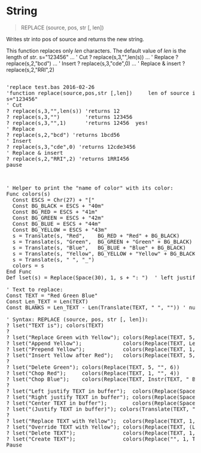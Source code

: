 # String

> REPLACE (source, pos, str [, len])

Writes str into pos of source and returns the new string.


This function replaces only _len_ characters. The default value of _len_ is the length of _str_.
s="123456"
...
' Cut
? replace(s,3,"",len(s))
...
' Replace
? replace(s,2,"bcd")
...
' Insert
? replace(s,3,"cde",0)
...
' Replace & insert
? replace(s,2,"RRI",2)

<pre>

'replace test.bas 2016-02-26
'function replace(source,pos,str [,len])     len of source is default
s="123456"
' Cut
? replace(s,3,"",len(s)) 'returns 12
? replace(s,3,"")        'returns 123456
? replace(s,3,"",1)      'returns 12456  yes!
' Replace
? replace(s,2,"bcd") 'returns 1bcd56
' Insert
? replace(s,3,"cde",0) 'returns 12cde3456
' Replace & insert
? replace(s,2,"RRI",2) 'returns 1RRI456
pause

</pre>

<pre>

' Helper to print the "name of color" with its color:
Func colors(s)
  Const ESCS = Chr(27) + "["
  Const BG_BLACK = ESCS + "40m"
  Const BG_RED = ESCS + "41m"
  Const BG_GREEN = ESCS + "42m"
  Const BG_BLUE = ESCS + "44m"
  Const BG_YELLOW = ESCS + "43m"
  s = Translate(s, "Red",    BG_RED + "Red" + BG_BLACK)
  s = Translate(s, "Green",  BG_GREEN + "Green" + BG_BLACK)
  s = Translate(s, "Blue",   BG_BLUE + "Blue" + BG_BLACK)
  s = Translate(s, "Yellow", BG_YELLOW + "Yellow" + BG_BLACK)
  s = Translate(s, " ", "_")
  colors = s  
End Func
Def lset(s) = Replace(Space(30), 1, s + ": ")  ' left justify s in buffer

' Text to replace:
Const TEXT = "Red Green Blue"
Const Len_TEXT = Len(TEXT)
Const BLANKS = Len_TEXT - Len(Translate(TEXT, " ", "")) ' number of blanks in TEXT

' Syntax: REPLACE (source, pos, str [, len]):
? lset("TEXT is"); colors(TEXT)
?
? lset("Replace Green with Yellow"); colors(Replace(TEXT, 5, "Yellow", 5))
? lset("Append Yellow");             colors(Replace(TEXT, Len_TEXT + 1, " Yellow"))
? lset("Prepend Yellow");            colors(Replace(TEXT, 1, "Yellow ", 0))
? lset("Insert Yellow after Red");   colors(Replace(TEXT, 5, "Yellow ", 0))
?
? lset("Delete Green"); colors(Replace(TEXT, 5, "", 6))
? lset("Chop Red");     colors(Replace(TEXT, 1, "", 4))
? lset("Chop Blue");    colors(Replace(TEXT, Instr(TEXT, " Blue"), "", Len(" Blue")))
?
? lset("Left justify TEXT in buffer");  colors(Replace(Space(30), 1, TEXT))
? lset("Right justify TEXT in buffer"); colors(Replace(Space(30), 30 - Len_TEXT + 1, TEXT))
? lset("Center TEXT in buffer");        colors(Replace(Space(30), 15 - (Len_TEXT \\ 2) + 1, TEXT))
? lset("(Justify TEXT in buffer)"); colors(Translate(TEXT, " ", Space((30 + BLANKS - Len_TEXT) / BLANKS)))
?
? lset("Replace TEXT with Yellow");  colors(Replace(TEXT, 1, "Yellow", Len_TEXT))
? lset("Override TEXT with Yellow"); colors(Replace(TEXT, (Len_TEXT / 2) - 3 + 1, "Yellow"))
? lset("Delete TEXT");               colors(Replace(TEXT, 1, "", Len_TEXT))
? lset("Create TEXT");               colors(Replace("", 1, TEXT))
Pause

</pre>

